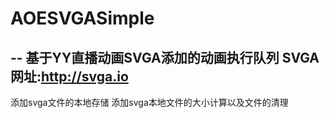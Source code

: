 # AOESVGASimple
--
基于YY直播动画SVGA添加的动画执行队列
SVGA网址:http://svga.io
--
添加svga文件的本地存储
添加svga本地文件的大小计算以及文件的清理
